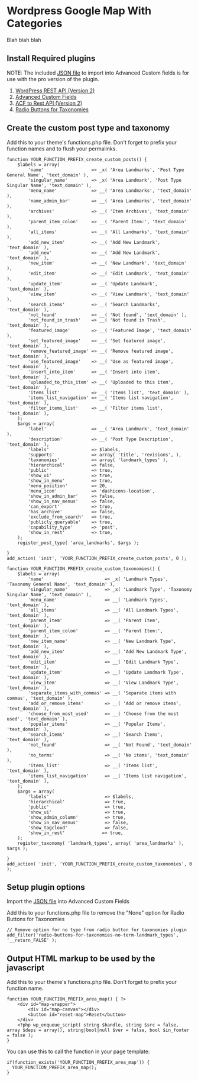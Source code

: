 # Wordpress Google Map With Categories
Blah blah blah

## Install Required plugins
NOTE: The included [JSON file](acf-export-landmark-info.json) to import into Advanced Custom fields is for use with the pro version of the plugin.

1. [WordPress REST API (Version 2)](https://wordpress.org/plugins/rest-api/)
2. [Advanced Custom Fields](https://www.advancedcustomfields.com/)
3. [ACF to Rest API (Version 2)](https://wordpress.org/plugins/acf-to-rest-api/)
4. [Radio Buttons for Taxonomies](https://wordpress.org/plugins/radio-buttons-for-taxonomies/)

## Create the custom post type and taxonomy
Add this to your theme's functions.php file. Don't forget to prefix your function names and to flush your permalinks.

~~~~
function YOUR_FUNCTION_PREFIX_create_custom_posts() {
	$labels = array(
		'name'                  => _x( 'Area Landmarks', 'Post Type General Name', 'text_domain' ),
		'singular_name'         => _x( 'Area Landmark', 'Post Type Singular Name', 'text_domain' ),
		'menu_name'             => __( 'Area Landmarks', 'text_domain' ),
		'name_admin_bar'        => __( 'Area Landmarks', 'text_domain' ),
		'archives'              => __( 'Item Archives', 'text_domain' ),
		'parent_item_colon'     => __( 'Parent Item:', 'text_domain' ),
		'all_items'             => __( 'All Landmarks', 'text_domain' ),
		'add_new_item'          => __( 'Add New Landmark', 'text_domain' ),
		'add_new'               => __( 'Add New Landmark', 'text_domain' ),
		'new_item'              => __( 'New Landmark', 'text_domain' ),
		'edit_item'             => __( 'Edit Landmark', 'text_domain' ),
		'update_item'           => __( 'Update Landmark', 'text_domain' ),
		'view_item'             => __( 'View Landmark', 'text_domain' ),
		'search_items'          => __( 'Search Landmarks', 'text_domain' ),
		'not_found'             => __( 'Not found', 'text_domain' ),
		'not_found_in_trash'    => __( 'Not found in Trash', 'text_domain' ),
		'featured_image'        => __( 'Featured Image', 'text_domain' ),
		'set_featured_image'    => __( 'Set featured image', 'text_domain' ),
		'remove_featured_image' => __( 'Remove featured image', 'text_domain' ),
		'use_featured_image'    => __( 'Use as featured image', 'text_domain' ),
		'insert_into_item'      => __( 'Insert into item', 'text_domain' ),
		'uploaded_to_this_item' => __( 'Uploaded to this item', 'text_domain' ),
		'items_list'            => __( 'Items list', 'text_domain' ),
		'items_list_navigation' => __( 'Items list navigation', 'text_domain' ),
		'filter_items_list'     => __( 'Filter items list', 'text_domain' ),
	);
	$args = array(
		'label'                 => __( 'Area Landmark', 'text_domain' ),
		'description'           => __( 'Post Type Description', 'text_domain' ),
		'labels'                => $labels,
		'supports'              => array( 'title', 'revisions', ),
		'taxonomies'            => array( 'landmark_types' ),
		'hierarchical'          => false,
		'public'                => true,
		'show_ui'               => true,
		'show_in_menu'          => true,
		'menu_position'         => 20,
		'menu_icon'             => 'dashicons-location',
		'show_in_admin_bar'     => false,
		'show_in_nav_menus'     => false,
		'can_export'            => true,
		'has_archive'           => false,		
		'exclude_from_search'   => true,
		'publicly_queryable'    => true,
		'capability_type'       => 'post',
		'show_in_rest'			=> true,
	);
	register_post_type( 'area_landmarks', $args );

}
add_action( 'init', 'YOUR_FUNCTION_PREFIX_create_custom_posts', 0 );

function YOUR_FUNCTION_PREFIX_create_custom_taxonomies() {
	$labels = array(
		'name'                       => _x( 'Landmark Types', 'Taxonomy General Name', 'text_domain' ),
		'singular_name'              => _x( 'Landmark Type', 'Taxonomy Singular Name', 'text_domain' ),
		'menu_name'                  => __( 'Landmark Types', 'text_domain' ),
		'all_items'                  => __( 'All Landmark Types', 'text_domain' ),
		'parent_item'                => __( 'Parent Item', 'text_domain' ),
		'parent_item_colon'          => __( 'Parent Item:', 'text_domain' ),
		'new_item_name'              => __( 'New Landmark Type', 'text_domain' ),
		'add_new_item'               => __( 'Add New Landmark Type', 'text_domain' ),
		'edit_item'                  => __( 'Edit Landmark Type', 'text_domain' ),
		'update_item'                => __( 'Update Landmark Type', 'text_domain' ),
		'view_item'                  => __( 'View Landmark Type', 'text_domain' ),
		'separate_items_with_commas' => __( 'Separate items with commas', 'text_domain' ),
		'add_or_remove_items'        => __( 'Add or remove items', 'text_domain' ),
		'choose_from_most_used'      => __( 'Choose from the most used', 'text_domain' ),
		'popular_items'              => __( 'Popular Items', 'text_domain' ),
		'search_items'               => __( 'Search Items', 'text_domain' ),
		'not_found'                  => __( 'Not Found', 'text_domain' ),
		'no_terms'                   => __( 'No items', 'text_domain' ),
		'items_list'                 => __( 'Items list', 'text_domain' ),
		'items_list_navigation'      => __( 'Items list navigation', 'text_domain' ),
	);
	$args = array(
		'labels'                     => $labels,
		'hierarchical'               => true,
		'public'                     => true,
		'show_ui'                    => true,
		'show_admin_column'          => true,
		'show_in_nav_menus'          => false,
		'show_tagcloud'              => false,
		'show_in_rest'				=> true,
	);
	register_taxonomy( 'landmark_types', array( 'area_landmarks' ), $args );

}
add_action( 'init', 'YOUR_FUNCTION_PREFIX_create_custom_taxonomies', 0 );
~~~~

## Setup plugin options
Import the [JSON file](acf-export-landmark-info.json) into Advanced Custom Fields

Add this to your functions.php file to remove the "None" option for Radio Buttons for Taxonomies
~~~~
// Remove option for no type from radio button for taxonomies plugin
add_filter('radio-buttons-for-taxonomies-no-term-landmark_types', '__return_FALSE' );
~~~~

## Output HTML markup to be used by the javascript
Add this to your theme's functions.php file. Don't forget to prefix your function name.
~~~~
function YOUR_FUNCTION_PREFIX_area_map() { ?>
	<div id="map-wrapper">
		<div id="map-canvas"></div>
		<button id="reset-map">Reset</button>
	</div>
	<?php wp_enqueue_script( string $handle, string $src = false, array $deps = array(), string|bool|null $ver = false, bool $in_footer = false );
}
~~~~

You can use this to call the function in your page template:
~~~~
if(function_exists('YOUR_FUNCTION_PREFIX_area_map')) {
  YOUR_FUNCTION_PREFIX_area_map();
}
~~~~
